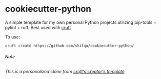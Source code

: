 # cookiecutter-python

A simple template for my own personal Python projects utilizing pip-tools + pylint + ruff. Best used with [cruft](https://cruft.github.io/cruft/)

To use:

```
cruft create https://github.com/shifqu/cookiecutter-python/
```

###### Note
###### This is a personalized clone from [cruft's creator's template](http://github.com/timothycrosley/cookiecutter-python)